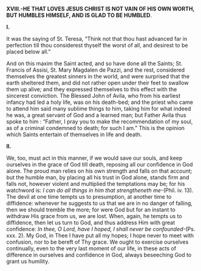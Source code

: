 
**XVIII.-HE THAT LOVES JESUS CHRIST IS NOT VAIN OF HIS OWN WORTH, BUT HUMBLES HIMSELF, AND IS GLAD TO BE HUMBLED**.

**I.**

It was the saying of St. Teresa, “Think not that thou hast advanced far in perfection till thou considerest thyself the worst of all, and desirest to be placed below all.”

And on this maxim the Saint acted, and so have done all the Saints; St. Francis of Assisi, St. Mary Magdalen de Pazzi, and the rest, considered themselves the greatest sinners in the world, and were surprised that the earth sheltered them, and did not rather open under their feet to swallow them up alive; and they expressed themselves to this effect with the sincerest conviction. The Blessed John of Avila, who from his earliest infancy had led a holy life, was on his death-bed; and the priest who came to attend him said many sublime things to him, taking him for what indeed he was, a great servant of God and a learned man; but Father Avila thus spoke to him : “Father, I pray you to make the recommendation of my soul, as of a criminal condemned to death; for such I am.” This is the opinion which Saints entertain of themselves in life and death.

**II.**

We, too, must act in this manner, if we would save our souls, and keep ourselves in the grace of God till death, reposing all our confidence in God alone. The proud man relies on his own strength and falls on that account; but the humble man, by placing all his trust in God alone, stands firm and falls not, however violent and multiplied the temptations may be; for his watchword is: _I can do all things in him that strengtheneth me_-(Phil. iv. 13). The devil at one time tempts us to presumption, at another time to diffidence: whenever he suggests to us that we are in no danger of falling, then we should tremble the more; for were God but for an instant to withdraw His grace from us, we are lost. When, again, he tempts us to diffidence, then let us turn to God, and thus address Him with great confidence: _In thee, O Lord, have I hoped, I shall never be confounded_-(Ps. xxx. 2). My God, in Thee I have put all my hopes; I hope never to meet with confusion, nor to be bereft of Thy grace. We ought to exercise ourselves continually, even to the very last moment of our life, in these acts of difference in ourselves and confidence in God, always beseeching God to grant us humility.



